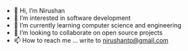 - 👋 Hi, I’m Nirushan
- 👀 I’m interested in software development
- 🌱 I’m currently learning computer science and engineering
- 💞️ I’m looking to collaborate on open source projects
- 📫 How to reach me ... write to nirushantp@gmail.com

